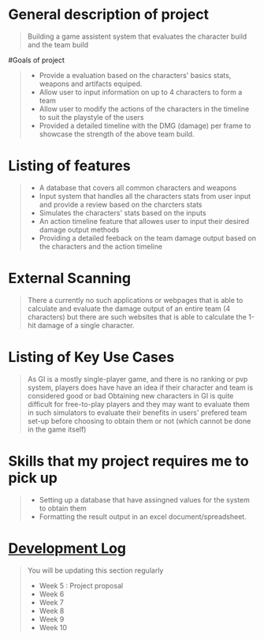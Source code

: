# General description of project
> Building a game assistent system that evaluates the character build and the team build

#Goals of project
> - Provide a evaluation based on the characters' basics stats, weapons and artifacts equiped.
> - Allow user to input information on up to 4 characters to form a team
> - Allow user to modify the actions of the characters in the timeline to suit the playstyle of the users
> - Provided a detailed timeline with the DMG (damage) per frame to showcase the strength of the above team build.


# Listing of features
> - A database that covers all common characters and weapons
> - Input system that handles all the characters stats from user input and provide a review based on the charcters stats
> - Simulates the characters' stats based on the inputs
> - An action timeline feature that allowes user to input their desired damage output methods
> - Providing a detailed feeback on the team damage output based on the characters and the action timeline

# External Scanning
> There a currently no such applications or webpages that is able to calculate and evaluate the damage output of an entire team (4 characters) but there are such websites that is able to calculate the 1-hit damage of a single character.

# Listing of Key Use Cases
> As GI is a mostly single-player game, and there is no ranking or pvp system, players does have have an idea if their character and team is considered good or bad
> Obtaining new characters in GI is quite difficult for free-to-play players and they may want to evaluate them in such simulators to evaluate their benefits in users' prefered team set-up before choosing to obtain them or not (which cannot be done in the game itself)

# Skills that my project requires me to pick up
> - Setting up a database that have assingned values for the system to obtain them
> - Formatting the result output in an excel document/spreadsheet. 

# [Development Log](/devlog.md)
> You will be updating this section regularly
> - Week 5 : Project proposal
> - Week 6
> - Week 7
> - Week 8
> - Week 9
> - Week 10
